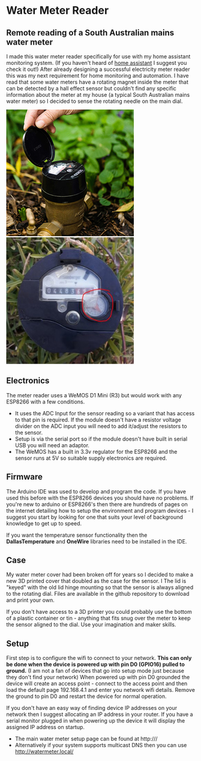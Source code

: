 # Water Meter Reader
## Remote reading of a South Australian mains water meter

I made this water meter reader specifically for use with my home assistant monitoring system.  (If you haven't heard of [home assistant](https://www.home-assistant.io/) I suggest you check it out!)  After already designing a successful electricity meter reader this was my next requirement for home monitoring and automation.
I have read that some water meters have a rotating magnet inside the meter that can be detected by a hall effect sensor but couldn't find any specific information about the meter at my house (a typical South Australian mains water meter) so I decided to sense the rotating needle on the main dial.

![SA Water Meter](https://github.com/CraigHoffmann/water-meter-reader/blob/readme-edits/watermeter2.jpg?raw=true) ![Meter Dial](https://github.com/CraigHoffmann/water-meter-reader/blob/readme-edits/watermeter3.JPG?raw=true)

## Electronics

The meter reader uses a WeMOS D1 Mini (R3) but would work with any ESP8266 with a few conditions.

* It uses the ADC Input for the sensor reading so a variant that has access to that pin is required.  If the module doesn't have a resistor voltage divider on the ADC input you will need to add it/adjust the resistors to the sensor.
* Setup is via the serial port so if the module doesn't have built in serial USB you will need an adaptor.
* The WeMOS has a built in 3.3v regulator for the ESP8266 and the sensor runs at 5V so suitable supply electronics are required.


## Firmware

The Arduino IDE was used to develop and program the code.  If you have used this before with the ESP8266 devices you should have no problems.  If you're new to arduino or ESP8266's then there are hundreds of pages on the internet detailing how to setup the environment and program devices - I suggest you start by looking for one that suits your level of background knowledge to get up to speed.

If you want the temperature sensor functionality then the **DallasTemperature** and **OneWire** libraries need to be installed in the IDE.

## Case

My water meter cover had been broken off for years so I decided to make a new 3D printed cover that doubled as the case for the sensor.  I  The lid is "keyed" with the old lid hinge mounting so that the sensor is always aligned to the rotating dial. Files are available in the github repository to download and print your own.

If you don't have access to a 3D printer you could probably use the bottom of a plastic container or tin - anything that fits snug over the meter to keep the sensor aligned to the dial.  Use your imagination and maker skills.

## Setup

First step is to configure the wifi to connect to your network.  **This can only be done when the device is powered up with pin D0 (GPIO16) pulled to ground.**  (I am not a fan of devices that go into setup mode just because they don't find your network)  When powered up with pin D0 grounded the device will create an access point - connect to the access point and then load the default page 192.168.4.1 and enter you network wifi details.  Remove the ground to pin D0 and restart the device for normal operation.

If you don't have an easy way of finding device IP addresses on your network then I suggest allocating an IP address in your router.  If you have a serial monitor plugged in when powering up the device it will display the assigned IP address on startup.

* The main water meter setup page can be found at http://<device-ip>/  
* Alternatively if your system supports multicast DNS then you can use http://watermeter.local/
  
